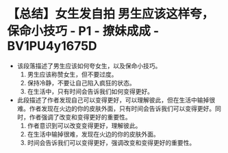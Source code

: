 # 【总结】女生发自拍 男生应该这样夸，保命小技巧 - P1 - 撩妹成成 - BV1PU4y1675D

-   该段落描述了男生应该如何夸女生，以及保命小技巧。
    1.  男生应该称赞女生，但不要过度。
    2.  保持冷静，不要让自己陷入疯狂的状态。
    3.  在生活中，只有时间会告诉我们如何变得更好。
-   此段描述了作者发现自己可以变得更好，可以理解彼此，但在生活中输掉很难。作者发现在火边的你的皮肤外面，只有时间会告诉我们可以变得更好。同时，作者强调了改变和变得更好的重要性。
    1.  作者意识到可以改变变得更好，理解彼此。
    2.  在生活中输掉很难，发现在火边的你的皮肤外面。
    3.  时间会告诉我们可以变得更好，强调改变和变得更好的重要性。
